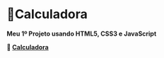 # 📱Calculadora
**Meu 1º Projeto usando HTML5, CSS3 e JavaScript**

**📲 [Calculadora](https://igormurai.github.io/Calculadora-Mobile/Calculadora/index.html)**
